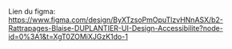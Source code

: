 Lien du figma:
https://www.figma.com/design/ByXTzsoPmOpuTlzvHNnASX/b2-Rattrapages-Blaise-DUPLANTIER-UI-Design-Accessibilite?node-id=0%3A1&t=XgT0ZOMiXJGzK1do-1
